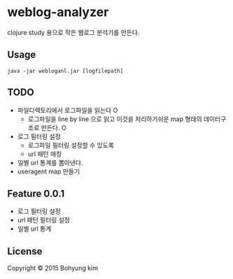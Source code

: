 # weblog-analyzer

clojure study 용으로 작은 웹로그 분석기를 만든다.

## Usage

	java -jar webloganl.jar [logfilepath]

## TODO 

- 파일디렉토리에서 로그파일을 읽는다 O
  - 로그파일을 line by line 으로 읽고 이것을 처리하기쉬운 map 형태의 데이터구조로 만든다. O
- 로그 필터링 설정
  - 로그파일 필터링 설정할 수 있도록 
  - url 패턴 매칭
- 일별 url 통계를 뽑아낸다.
- useragent map 만들기

## Feature 0.0.1 

- 로그 필터링 설정 
- url 패턴 필터링 설정
- 일별 url 통계

## License

Copyright © 2015 Bohyung kim
